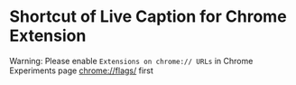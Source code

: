# Shortcut of Live Caption for Chrome Extension
Warning: Please enable `Extensions on chrome:// URLs` in Chrome Experiments page [chrome://flags/](chrome://flags/) first

